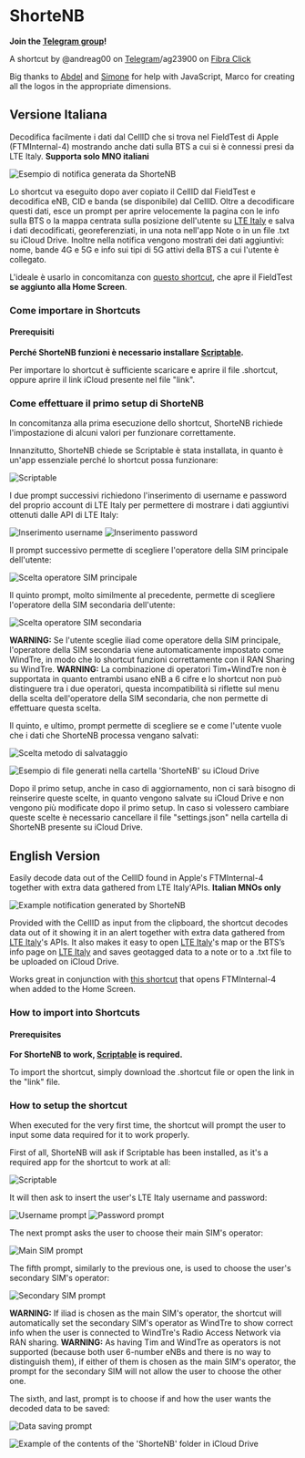 # ShorteNB 

**Join the [Telegram group](https://t.me/ShorteNB)!**

A shortcut by @andreag00 on [Telegram](https://t.me/andreag00)/ag23900 on [Fibra Click](https://forum.fibra.click/u/ag23900)

Big thanks to [Abdel](https://github.com/ADeltaX) and [Simone](https://github.com/SimoneBortolin) for help with JavaScript, Marco for creating all the logos in the appropriate dimensions.

## Versione Italiana
Decodifica facilmente i dati dal CellID che si trova nel FieldTest di Apple (FTMInternal-4) mostrando anche dati sulla BTS a cui si è connessi presi da LTE Italy. **Supporta solo MNO italiani**

![Esempio di notifica generata da ShorteNB](https://raw.githubusercontent.com/Andreag00/ShorteNB/main/README-Images/Example_Notification.png)

Lo shortcut va eseguito dopo aver copiato il CellID dal FieldTest e decodifica eNB, CID e banda (se disponibile) dal CellID. Oltre a decodificare questi dati, esce un prompt per aprire velocemente la pagina con le info sulla BTS o la mappa centrata sulla posizione dell'utente su [LTE Italy](https://lteitaly.it) e salva i dati decodificati, georeferenziati, in una nota nell'app Note o in un file .txt su iCloud Drive. Inoltre nella notifica vengono mostrati dei dati aggiuntivi: nome, bande 4G e 5G e info sui tipi di 5G attivi della BTS a cui l'utente è collegato.

L'ideale è usarlo in concomitanza con [questo shortcut](https://github.com/Andreag00/FTM-Opener), che apre il FieldTest **se aggiunto alla Home Screen**.

### Come importare in Shortcuts

#### Prerequisiti

**Perché ShorteNB funzioni è necessario installare [Scriptable](https://apps.apple.com/it/app/scriptable/id1405459188).**

Per importare lo shortcut è sufficiente scaricare e aprire il file .shortcut, oppure aprire il link iCloud presente nel file "link".

### Come effettuare il primo setup di ShorteNB

In concomitanza alla prima esecuzione dello shortcut, ShorteNB richiede l'impostazione di alcuni valori per funzionare correttamente.

Innanzitutto, ShorteNB chiede se Scriptable è stata installata, in quanto è un'app essenziale perché lo shortcut possa funzionare:

![Scriptable](https://raw.githubusercontent.com/Andreag00/ShorteNB/dev/README-Images/Scriptable.png)

I due prompt successivi richiedono l'inserimento di username e password del proprio account di LTE Italy per permettere di mostrare i dati aggiuntivi ottenuti dalle API di LTE Italy:

![Inserimento username](https://raw.githubusercontent.com/Andreag00/ShorteNB/main/README-Images/Username.png)
![Inserimento password](https://raw.githubusercontent.com/Andreag00/ShorteNB/main/README-Images/Password.png)

Il prompt successivo permette di scegliere l'operatore della SIM principale dell'utente:

![Scelta operatore SIM principale](https://raw.githubusercontent.com/Andreag00/ShorteNB/main/README-Images/MNC1.png)

Il quinto prompt, molto similmente al precedente, permette di scegliere l'operatore della SIM secondaria dell'utente:

![Scelta operatore SIM secondaria](https://raw.githubusercontent.com/Andreag00/ShorteNB/main/README-Images/MNC2.png)

**WARNING:** Se l'utente sceglie iliad come operatore della SIM principale, l'operatore della SIM secondaria viene automaticamente impostato come WindTre, in modo che lo shortcut funzioni correttamente con il RAN Sharing su WindTre. 
**WARNING:** La combinazione di operatori Tim+WindTre non è supportata in quanto entrambi usano eNB a 6 cifre e lo shortcut non può distinguere tra i due operatori, questa incompatibilità si riflette sul menu della scelta dell'operatore della SIM secondaria, che non permette di effettuare questa scelta.

Il quinto, e ultimo, prompt permette di scegliere se e come l'utente vuole che i dati che ShorteNB processa vengano salvati:

![Scelta metodo di salvataggio](https://raw.githubusercontent.com/Andreag00/ShorteNB/main/README-Images/DB.png)

![Esempio di file generati nella cartella 'ShorteNB' su iCloud Drive](https://raw.githubusercontent.com/Andreag00/ShorteNB/main/README-Images/iCloud_Drive.png)

Dopo il primo setup, anche in caso di aggiornamento, non ci sarà bisogno di reinserire queste scelte, in quanto vengono salvate su iCloud Drive e non vengono più modificate dopo il primo setup. In caso si volessero cambiare queste scelte è necessario cancellare il file "settings.json" nella cartella di ShorteNB presente su iCloud Drive.

## English Version
Easily decode data out of the CellID found in Apple's FTMInternal-4 together with extra data gathered from LTE Italy'APIs. **Italian MNOs only**

![Example notification generated by ShorteNB](https://raw.githubusercontent.com/Andreag00/ShorteNB/main/README-Images/Example_Notification.png)

Provided with the CellID as input from the clipboard, the shortcut decodes data out of it showing it in an alert together with extra data gathered from [LTE Italy](https://lteitaly.it)'s APIs. It also makes it easy to open [LTE Italy](https://lteitaly.it)'s map or the BTS’s info page on [LTE Italy](https://lteitaly.it) and saves geotagged data to a note or to a .txt file to be uploaded on iCloud Drive.

Works great in conjunction with [this shortcut](https://github.com/Andreag00/FTM-Opener) that opens FTMInternal-4 when added to the Home Screen.

### How to import into Shortcuts

#### Prerequisites

**For ShorteNB to work, [Scriptable](https://apps.apple.com/it/app/scriptable/id1405459188?l=en) is required.**

To import the shortcut, simply download the .shortcut file or open the link in the "link" file.

### How to setup the shortcut

When executed for the very first time, the shortcut will prompt the user to input some data required for it to work properly.

First of all, ShorteNB will ask if Scriptable has been installed, as it's a required app for the shortcut to work at all:

![Scriptable](https://raw.githubusercontent.com/Andreag00/ShorteNB/main/README-Images/Scriptable.png)

It will then ask to insert the user's LTE Italy username and password:

![Username prompt](https://raw.githubusercontent.com/Andreag00/ShorteNB/main/README-Images/Username.png)
![Password prompt](https://raw.githubusercontent.com/Andreag00/ShorteNB/main/README-Images/Password.png)

The next prompt asks the user to choose their main SIM's operator:

![Main SIM prompt](https://raw.githubusercontent.com/Andreag00/ShorteNB/main/README-Images/MNC1.png)

The fifth prompt, similarly to the previous one, is used to choose the user's secondary SIM's operator:

![Secondary SIM prompt](https://raw.githubusercontent.com/Andreag00/ShorteNB/main/README-Images/MNC2.png)

**WARNING:** If iliad is chosen as the main SIM's operator, the shortcut will automatically set the secondary SIM's operator as WindTre to show correct info when the user is connected to WindTre's Radio Access Network via RAN sharing.
**WARNING:** As having Tim and WindTre as operators is not supported (because both user 6-number eNBs and there is no way to distinguish them), if either of them is chosen as the main SIM's operator, the prompt for the secondary SIM will not allow the user to choose the other one.

The sixth, and last, prompt is to choose if and how the user wants the decoded data to be saved:

![Data saving prompt](https://raw.githubusercontent.com/Andreag00/ShorteNB/main/README-Images/DB.png)

![Example of the contents of the 'ShorteNB' folder in iCloud Drive](https://raw.githubusercontent.com/Andreag00/ShorteNB/main/README-Images/iCloud_Drive.png)
